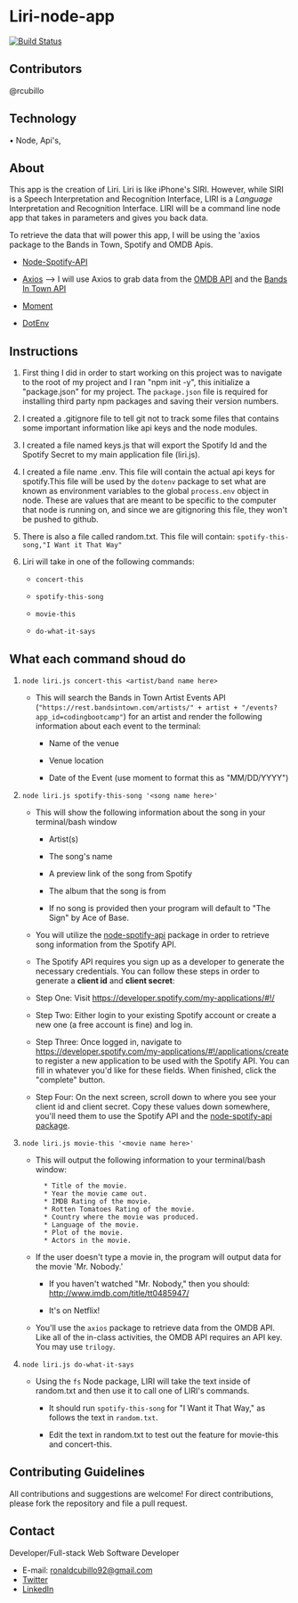 # Liri-node-app


[![Build Status](https://travis-ci.org/joemccann/dillinger.svg?branch=master)](https://travis-ci.org/joemccann/dillinger)

## Contributors
@rcubillo

## Technology
• Node, Api's,
	
## About 

This app is the creation of Liri. Liri is like iPhone's SIRI. However, while SIRI is a Speech Interpretation and Recognition Interface, LIRI is a _Language_ Interpretation and Recognition Interface. LIRI will be a command line node app that takes in parameters and gives you back data.

To retrieve the data that will power this app, I will be using the 'axios package to the Bands in Town, Spotify and OMDB Apis. 

   * [Node-Spotify-API](https://www.npmjs.com/package/node-spotify-api)

   * [Axios](https://www.npmjs.com/package/axios) --> I will use Axios to grab data from the [OMDB API](http://www.omdbapi.com) and the [Bands In Town API](http://www.artists.bandsintown.com/bandsintown-api)

   * [Moment](https://www.npmjs.com/package/moment)

   * [DotEnv](https://www.npmjs.com/package/dotenv)
   
## Instructions

1) First thing I did in order to start working on this project was to navigate to the root of my project and I ran "npm init -y", this initialize a "package.json" for my project. The `package.json` file is required for installing third party npm packages and saving their version numbers.

2) I created a .gitignore file to tell git not to track some files that contains some important information like api keys and the node modules.

3) I created a file named keys.js that will export the Spotify Id and the Spotify Secret to my main application file (liri.js).

4) I created a file name .env. This file will contain the actual api keys for spotify.This file will be used by the `dotenv` package to set what are known as environment variables to the global `process.env` object in node. These are values that are meant to be specific to the computer that node is running on, and since we are gitignoring this file, they won't be pushed to github.

5) There is also a file called random.txt. This file will contain: `spotify-this-song,"I Want it That Way"`

6) Liri will take in one of the following commands:

   * `concert-this`

   * `spotify-this-song`

   * `movie-this`

   * `do-what-it-says`
   
   
## What each command shoud do

1. `node liri.js concert-this <artist/band name here>`

   * This will search the Bands in Town Artist Events API (`"https://rest.bandsintown.com/artists/" + artist + "/events?app_id=codingbootcamp"`) for an artist and render the following information about each event to the terminal:

     * Name of the venue

     * Venue location

     * Date of the Event (use moment to format this as "MM/DD/YYYY")

2. `node liri.js spotify-this-song '<song name here>'`

   * This will show the following information about the song in your terminal/bash window

     * Artist(s)

     * The song's name

     * A preview link of the song from Spotify

     * The album that the song is from
     
      * If no song is provided then your program will default to "The Sign" by Ace of Base.

   * You will utilize the [node-spotify-api](https://www.npmjs.com/package/node-spotify-api) package in order to retrieve song information from the Spotify API.

   * The Spotify API requires you sign up as a developer to generate the necessary credentials. You can follow these steps in order to generate a **client id** and **client secret**:

   * Step One: Visit <https://developer.spotify.com/my-applications/#!/>

   * Step Two: Either login to your existing Spotify account or create a new one (a free account is fine) and log in.

   * Step Three: Once logged in, navigate to <https://developer.spotify.com/my-applications/#!/applications/create> to register a new application to be used with the Spotify API. You can fill in whatever you'd like for these fields. When finished, click the "complete" button.

   * Step Four: On the next screen, scroll down to where you see your client id and client secret. Copy these values down somewhere, you'll need them to use the Spotify API and the [node-spotify-api package](https://www.npmjs.com/package/node-spotify-api).

3. `node liri.js movie-this '<movie name here>'`

   * This will output the following information to your terminal/bash window:

     ```
       * Title of the movie.
       * Year the movie came out.
       * IMDB Rating of the movie.
       * Rotten Tomatoes Rating of the movie.
       * Country where the movie was produced.
       * Language of the movie.
       * Plot of the movie.
       * Actors in the movie.
     ```

   * If the user doesn't type a movie in, the program will output data for the movie 'Mr. Nobody.'

     * If you haven't watched "Mr. Nobody," then you should: <http://www.imdb.com/title/tt0485947/>

     * It's on Netflix!

   * You'll use the `axios` package to retrieve data from the OMDB API. Like all of the in-class activities, the OMDB API requires an API key. You may use `trilogy`.

4. `node liri.js do-what-it-says`

   * Using the `fs` Node package, LIRI will take the text inside of random.txt and then use it to call one of LIRI's commands.

     * It should run `spotify-this-song` for "I Want it That Way," as follows the text in `random.txt`.

     * Edit the text in random.txt to test out the feature for movie-this and concert-this.



## Contributing Guidelines

All contributions and suggestions are welcome! For direct contributions, please fork the repository and file a pull request.

## Contact

Developer/Full-stack Web Software Developer
   
 * E-mail: ronaldcubillo92@gmail.com
 * [Twitter](https://twitter.com/rcubillo92)
 * [LinkedIn](https://linkedin.com/in/ronald-cubillo/)
